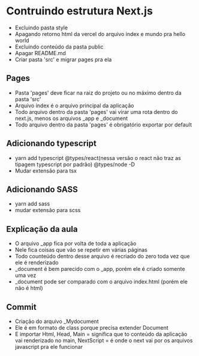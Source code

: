 # Contruindo estrutura Next.js
* Excluindo pasta style
* Apagando retorno html da vercel do arquivo index e mundo pra hello world
* Excluindo conteúdo da pasta public
* Apagar README.md
* Criar pasta 'src' e migrar pages pra ela 


## Pages
* Pasta 'pages' deve ficar na raiz do projeto ou no máximo dentro da pasta 'src'
* Arquivo index é o arquivo principal da aplicação
* Todo arquivo dentro da pasta 'pages' vai virar uma rota dentro do next.js, menos os arquivos _app e _document
* Todo arquivo dentro da pasta 'pages' é obrigatório exportar por default

## Adicionando typescript
* yarn add typescript @types/react(nessa versão o react não traz as tipagem typescript por padrão) @types/node -D
* Mudar extensão para tsx

## Adicionando SASS
* yarn add sass
* mudar extensão para scss

## Explicação da aula
* O arquivo _app fica por volta de toda a aplicação
* Nele fica coisas que vão se repetir em várias páginas
* Todo counteúdo dentro desse arquivo é recriado do zero toda vez que ele é renderizado
* _document é bem parecido com o _app, porém ele é criado somente uma vez
* _document pode ser comparado com o arquivo index.html (porém ele não é html)

## Commit
* Criação do arquivo _Mydocument
* Ele é em formato de class porque precisa extender Document
* E importar Html, Head, Main = significa que to conteúdo da aplicação vai renderizado no main, 
NextScript = é onde o next vai por os arquivos javascript pra ele funcionar

